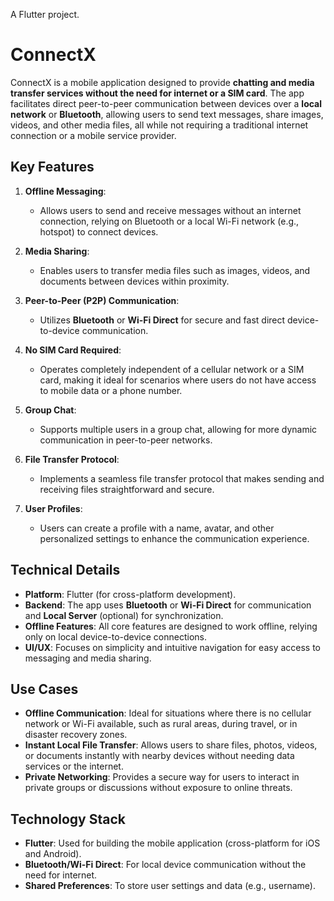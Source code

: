 A Flutter project.

# ConnectX

ConnectX is a mobile application designed to provide **chatting and media transfer services without the need for internet or a SIM card**. The app facilitates direct peer-to-peer communication between devices over a **local network** or **Bluetooth**, allowing users to send text messages, share images, videos, and other media files, all while not requiring a traditional internet connection or a mobile service provider.

## Key Features

1. **Offline Messaging**:
    - Allows users to send and receive messages without an internet connection, relying on Bluetooth or a local Wi-Fi network (e.g., hotspot) to connect devices.

2. **Media Sharing**:
    - Enables users to transfer media files such as images, videos, and documents between devices within proximity.

3. **Peer-to-Peer (P2P) Communication**:
    - Utilizes **Bluetooth** or **Wi-Fi Direct** for secure and fast direct device-to-device communication.

4. **No SIM Card Required**:
    - Operates completely independent of a cellular network or a SIM card, making it ideal for scenarios where users do not have access to mobile data or a phone number.

5. **Group Chat**:
    - Supports multiple users in a group chat, allowing for more dynamic communication in peer-to-peer networks.

6. **File Transfer Protocol**:
    - Implements a seamless file transfer protocol that makes sending and receiving files straightforward and secure.

7. **User Profiles**:
    - Users can create a profile with a name, avatar, and other personalized settings to enhance the communication experience.

## Technical Details

- **Platform**: Flutter (for cross-platform development).
- **Backend**: The app uses **Bluetooth** or **Wi-Fi Direct** for communication and **Local Server** (optional) for synchronization.
- **Offline Features**: All core features are designed to work offline, relying only on local device-to-device connections.
- **UI/UX**: Focuses on simplicity and intuitive navigation for easy access to messaging and media sharing.

## Use Cases

- **Offline Communication**: Ideal for situations where there is no cellular network or Wi-Fi available, such as rural areas, during travel, or in disaster recovery zones.
- **Instant Local File Transfer**: Allows users to share files, photos, videos, or documents instantly with nearby devices without needing data services or the internet.
- **Private Networking**: Provides a secure way for users to interact in private groups or discussions without exposure to online threats.

## Technology Stack

- **Flutter**: Used for building the mobile application (cross-platform for iOS and Android).
- **Bluetooth/Wi-Fi Direct**: For local device communication without the need for internet.
- **Shared Preferences**: To store user settings and data (e.g., username).




